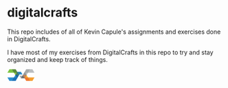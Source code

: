 # digitalcrafts

This repo includes of all of Kevin Capule's assignments and exercises done in DigitalCrafts.

I have most of my exercises from DigitalCrafts in this repo to try and stay organized and keep track of things. 

<img src="logo.png"/>


